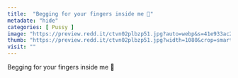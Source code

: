 ```yaml
---
title:  "Begging for your fingers inside me 🤤"
metadate: "hide"
categories: [ Pussy ]
image: "https://preview.redd.it/ctvn02plbzp51.jpg?auto=webp&s=41e933ac28899f4d40b5a2f2f8c7b43c285ebbb2"
thumb: "https://preview.redd.it/ctvn02plbzp51.jpg?width=1080&crop=smart&auto=webp&s=36273a75c2b8c83e270ce97b41bb2597f7508d03"
visit: ""
---
```

Begging for your fingers inside me 🤤
